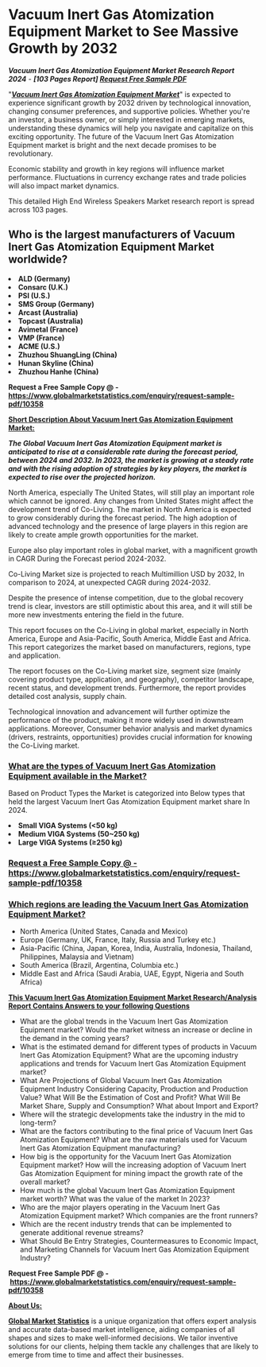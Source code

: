 <h1>Vacuum Inert Gas Atomization Equipment Market to See Massive Growth by 2032</h1><p><em><strong>Vacuum Inert Gas Atomization Equipment Market Research Report 2024</strong></em>&nbsp;-&nbsp;<em><strong>[103 Pages Report] </strong></em><em><strong><a href="https://www.globalmarketstatistics.com/enquiry/request-sample-pdf/10358">Request Free Sample PDF</a></strong></em></p><p>"<a style="font-style: italic; font-weight: bold;" href="https://www.globalmarketstatistics.com/market-reports/vacuum-inert-gas-atomization-equipment-market-10358">Vacuum Inert Gas Atomization Equipment Market</a>" is expected to experience significant growth by 2032 driven by technological innovation, changing consumer preferences, and supportive policies. Whether you're an investor, a business owner, or simply interested in emerging markets, understanding these dynamics will help you navigate and capitalize on this exciting opportunity. The future of the&nbsp;Vacuum Inert Gas Atomization Equipment market is bright and the next decade promises to be revolutionary.</p><p>Economic stability and growth in key regions will influence market performance. Fluctuations in currency exchange rates and trade policies will also impact market dynamics.</p><p>This detailed&nbsp;High End Wireless Speakers Market research report is spread across 103 pages.</p><h2><strong>Who is the largest manufacturers of Vacuum Inert Gas Atomization Equipment Market worldwide?</strong></h2><p><strong><li>ALD (Germany)<li>Consarc (U.K.)<li>PSI (U.S.)<li>SMS Group (Germany)<li>Arcast (Australia)<li>Topcast (Australia)<li>Avimetal (France)<li>VMP (France)<li>ACME (U.S.)<li>Zhuzhou ShuangLing (China)<li>Hunan Skyline (China)<li>Zhuzhou Hanhe (China)</strong></p><p><strong>Request a Free Sample Copy @ - <a href="https://www.globalmarketstatistics.com/enquiry/request-sample-pdf/10358">https://www.globalmarketstatistics.com/enquiry/request-sample-pdf/10358</a></strong></p><p><strong><u>Short Description About Vacuum Inert Gas Atomization Equipment Market:</u></strong></p><p><strong><em>The Global Vacuum Inert Gas Atomization Equipment market is anticipated to rise at a considerable rate during the forecast period, between 2024 and 2032. In 2023, the market is growing at a steady rate and with the rising adoption of strategies by key players, the market is expected to rise over the projected horizon.</em></strong></p><p>North America, especially The United States, will still play an important role which cannot be ignored. Any changes from United States might affect the development trend of Co-Living. The market in North America is expected to grow considerably during the forecast period. The high adoption of advanced technology and the presence of large players in this region are likely to create ample growth opportunities for the market.</p><p>Europe also play important roles in global market, with a magnificent growth in CAGR During the Forecast period 2024-2032.</p><p>Co-Living Market size is projected to reach Multimillion USD by 2032, In comparison to 2024, at unexpected CAGR during 2024-2032.</p><p>Despite the presence of intense competition, due to the global recovery trend is clear, investors are still optimistic about this area, and it will still be more new investments entering the field in the future.</p><p>This report focuses on the Co-Living in global market, especially in North America, Europe and Asia-Pacific, South America, Middle East and Africa. This report categorizes the market based on manufacturers, regions, type and application.</p><p>The report focuses on the Co-Living market size, segment size (mainly covering product type, application, and geography), competitor landscape, recent status, and development trends. Furthermore, the report provides detailed cost analysis, supply chain.</p><p>Technological innovation and advancement will further optimize the performance of the product, making it more widely used in downstream applications. Moreover, Consumer behavior analysis and market dynamics (drivers, restraints, opportunities) provides crucial information for knowing the Co-Living market.</p><h3 class="rank-math-question "><span style="text-decoration: underline;">What are the types of Vacuum Inert Gas Atomization Equipment available in the Market?</span></h3><p>Based on Product Types the Market is categorized into Below types that held the largest Vacuum Inert Gas Atomization Equipment market share In 2024.</p><p><strong><li>Small VIGA Systems (<50 kg)<li>Medium VIGA Systems (50~250 kg)<li>Large VIGA Systems (≥250 kg)</strong></p><h3 class="rank-math-question "><span style="text-decoration: underline;">Request a Free Sample Copy @ - <a href="https://www.globalmarketstatistics.com/enquiry/request-sample-pdf/10358">https://www.globalmarketstatistics.com/enquiry/request-sample-pdf/10358</a></span></h3><h3 class="rank-math-question "><span style="text-decoration: underline;">Which regions are leading the Vacuum Inert Gas Atomization Equipment Market?</span></h3><ul><li>North America (United States, Canada and Mexico)</li><li>Europe (Germany, UK, France, Italy, Russia and Turkey etc.)</li><li>Asia-Pacific (China, Japan, Korea, India, Australia, Indonesia, Thailand, Philippines, Malaysia and Vietnam)</li><li>South America (Brazil, Argentina, Columbia etc.)</li><li>Middle East and Africa (Saudi Arabia, UAE, Egypt, Nigeria and South Africa)</li></ul><p><strong><u>This Vacuum Inert Gas Atomization Equipment Market Research/Analysis Report Contains Answers to your following Questions</u></strong></p><ul><li>What are the global trends in the Vacuum Inert Gas Atomization Equipment market? Would the market witness an increase or decline in the demand in the coming years?</li><li>What is the estimated demand for different types of products in Vacuum Inert Gas Atomization Equipment? What are the upcoming industry applications and trends for Vacuum Inert Gas Atomization Equipment market?</li><li>What Are Projections of Global Vacuum Inert Gas Atomization Equipment Industry Considering Capacity, Production and Production Value? What Will Be the Estimation of Cost and Profit? What Will Be Market Share, Supply and Consumption? What about Import and Export?</li><li>Where will the strategic developments take the industry in the mid to long-term?</li><li>What are the factors contributing to the final price of Vacuum Inert Gas Atomization Equipment? What are the raw materials used for Vacuum Inert Gas Atomization Equipment manufacturing?</li><li>How big is the opportunity for the Vacuum Inert Gas Atomization Equipment market? How will the increasing adoption of Vacuum Inert Gas Atomization Equipment for mining impact the growth rate of the overall market?</li><li>How much is the global Vacuum Inert Gas Atomization Equipment market worth? What was the value of the market In 2023?</li><li>Who are the major players operating in the Vacuum Inert Gas Atomization Equipment market? Which companies are the front runners?</li><li>Which are the recent industry trends that can be implemented to generate additional revenue streams?</li><li>What Should Be Entry Strategies, Countermeasures to Economic Impact, and Marketing Channels for Vacuum Inert Gas Atomization Equipment Industry?</li></ul><p><strong>Request Free Sample PDF @ -&nbsp;<a href="https://www.globalmarketstatistics.com/enquiry/request-sample-pdf/10358">https://www.globalmarketstatistics.com/enquiry/request-sample-pdf/10358</a></strong></p><p><strong><u>About Us:</u></strong></p><p><strong><a href="https://www.globalmarketstatistics.com/">Global Market Statistics</a></strong> is a unique organization that offers expert analysis and accurate data-based market intelligence, aiding companies of all shapes and sizes to make well-informed decisions. We tailor inventive solutions for our clients, helping them tackle any challenges that are likely to emerge from time to time and affect their businesses.</p>
